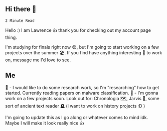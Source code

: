 ## Hi there 👋
`2 Minute Read`

Hello :) I am Lawrence 👍 thank you for checking out my account page thing.

I'm studying for finals right now 😪, but I'm going to start working on a few projects over the summer 🏖️. If you find have anything interesting 👀 to work on, message me I'd love to see.

## Me

🤔 - I would like to do some research work, so I'm "researching" how to get started. Currently reading papers on malware classification.
🔨 - I'm gonna work on a few projects soon. Look out for: Chronologia 🗺️, Jarvis 🤖, some sort of ancient text reader 🪦 (i want to work on history projects :D )

I'm going to update this as I go along or whatever comes to mind idk. Maybe I will make it look really nice 👍

<!--
**HammyLA/HammyLA** is a ✨ _special_ ✨ repository because its `README.md` (this file) appears on your GitHub profile.

Here are some ideas to get you started:

- 🔭 I’m currently working on ...
- 🌱 I’m currently learning ...
- 👯 I’m looking to collaborate on ...
- 🤔 I’m looking for help with ...
- 💬 Ask me about ...
- 📫 How to reach me: ...
- 😄 Pronouns: ...
- ⚡ Fun fact: ...
-->
